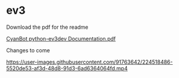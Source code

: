 # ev3
Download the pdf for the readme

[CyanBot python-ev3dev Documentation.pdf](https://github.com/CyanCheetah/ev3/files/10949756/CyanBot.python-ev3dev.Documentation.pdf)

Changes to come

https://user-images.githubusercontent.com/91763642/224518486-5520de53-af3d-48d8-91d3-6ad6364064fd.mp4

